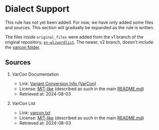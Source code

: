 # Dialect Support

This rule has not yet been added.
For now, we have only added some files and sources.
This section will gradually be expanded as the rule is written.

The files inside `original_files` were added from the v1 branch of the original repository, [`en-wl/wordlist`](https://github.com/en-wl/wordlist/tree/v1).
The newer, v2 branch, doesn't include the [varcon folder](https://github.com/en-wl/wordlist/tree/v1/varcon).

## Sources

1. VarCon Documentation
    - Link: [Variant Conversion Info (VarCon)](https://github.com/en-wl/wordlist/blob/v1/varcon/README)
    - License: [MIT-like](https://raw.githubusercontent.com/kevina/wordlist/master/scowl/Copyright) (described as such in the main [README.md](https://github.com/en-wl/wordlist/blob/v1/README.md))
    - Retrieved at: 2024-08-03

2. VarCon List
    - Link: [varcon.txt](https://github.com/en-wl/wordlist/blob/v1/varcon/varcon.txt)
    - License: [MIT-like](https://raw.githubusercontent.com/kevina/wordlist/master/scowl/Copyright) (described as such in the main [README.md](https://github.com/en-wl/wordlist/blob/v1/README.md))
    - Retrieved at: 2024-08-03
